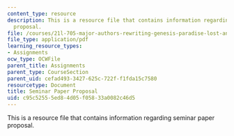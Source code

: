 ```yaml
---
content_type: resource
description: This is a resource file that contains information regarding seminar paper
  proposal.
file: /courses/21l-705-major-authors-rewriting-genesis-paradise-lost-and-twentieth-century-fantasy-spring-2009/c95c52555ed84d05f05833a0082c46d5_MIT21L_705S09_assn06.pdf
file_type: application/pdf
learning_resource_types:
- Assignments
ocw_type: OCWFile
parent_title: Assignments
parent_type: CourseSection
parent_uid: cefad493-3427-625c-722f-f1fda15c7580
resourcetype: Document
title: Seminar Paper Proposal
uid: c95c5255-5ed8-4d05-f058-33a0082c46d5
---
```

This is a resource file that contains information regarding seminar paper proposal.

